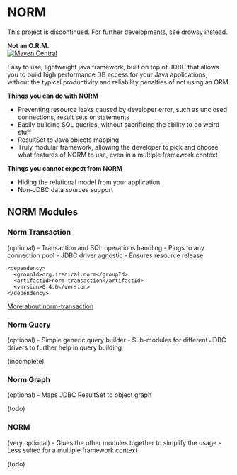 # NORM
This project is discontinued. For further developments, see [drowsy](https://github.com/irenical/drowsy) instead.

<b>Not an O.R.M.</b>  
[![Maven Central](https://maven-badges.herokuapp.com/maven-central/org.irenical.norm/norm/badge.svg?style=flat)](http://mvnrepository.com/artifact/org.irenical.norm/norm)


Easy to use, lightweight java framework, built on top of JDBC that allows you to build high performance DB access for your Java applications, without the typical productivity and reliability penalties of not using an ORM.

<b>Things you can do with NORM</b>  
- Preventing resource leaks caused by developer error, such as unclosed connections, result sets or statements  
- Easily building SQL queries, without sacrificing the ability to do weird stuff  
- ResultSet to Java objects mapping  
- Truly modular framework, allowing the developer to pick and choose what features of NORM to use, even in a multiple framework context  

<b>Things you cannot expect from NORM</b>  
- Hiding the relational model from your application  
- Non-JDBC data sources support  

<h2>NORM Modules</h2>
<h3>Norm Transaction</h3> (optional)
- Transaction and SQL operations handling
- Plugs to any connection pool
- JDBC driver agnostic
- Ensures resource release

```maven
<dependency>
  <groupId>org.irenical.norm</groupId>
  <artifactId>norm-transaction</artifactId>
  <version>0.4.0</version>
</dependency>
```
[More about norm-transaction](https://github.com/tiagosimao/norm/wiki/Norm-Transaction)  

<h3>Norm Query</h3> (optional)
- Simple generic query builder
- Sub-modules for different JDBC drivers to further help in query building

(incomplete)

<h3>Norm Graph</h3> (optional)
- Maps JDBC ResultSet to object graph

(todo)

<h3>NORM</h3> (very optional)
- Glues the other modules together to simplify the usage
- Less suited for a multiple framework context

(todo)

